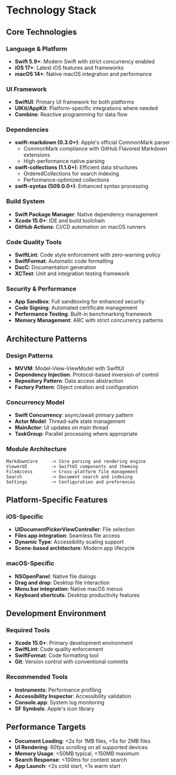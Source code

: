 # Technology Stack

## Core Technologies

### Language & Platform
- **Swift 5.9+**: Modern Swift with strict concurrency enabled
- **iOS 17+**: Latest iOS features and frameworks
- **macOS 14+**: Native macOS integration and performance

### UI Framework
- **SwiftUI**: Primary UI framework for both platforms
- **UIKit/AppKit**: Platform-specific integrations where needed
- **Combine**: Reactive programming for data flow

### Dependencies
- **swift-markdown (0.3.0+)**: Apple's official CommonMark parser
  - CommonMark compliance with GitHub Flavored Markdown extensions
  - High-performance native parsing
- **swift-collections (1.1.0+)**: Efficient data structures
  - OrderedCollections for search indexing
  - Performance-optimized collections
- **swift-syntax (509.0.0+)**: Enhanced syntax processing

### Build System
- **Swift Package Manager**: Native dependency management
- **Xcode 15.0+**: IDE and build toolchain
- **GitHub Actions**: CI/CD automation on macOS runners

### Code Quality Tools
- **SwiftLint**: Code style enforcement with zero-warning policy
- **SwiftFormat**: Automatic code formatting
- **DocC**: Documentation generation
- **XCTest**: Unit and integration testing framework

### Security & Performance
- **App Sandbox**: Full sandboxing for enhanced security
- **Code Signing**: Automated certificate management
- **Performance Testing**: Built-in benchmarking framework
- **Memory Management**: ARC with strict concurrency patterns

## Architecture Patterns

### Design Patterns
- **MVVM**: Model-View-ViewModel with SwiftUI
- **Dependency Injection**: Protocol-based inversion of control
- **Repository Pattern**: Data access abstraction
- **Factory Pattern**: Object creation and configuration

### Concurrency Model
- **Swift Concurrency**: async/await primary pattern
- **Actor Model**: Thread-safe state management
- **MainActor**: UI updates on main thread
- **TaskGroup**: Parallel processing where appropriate

### Module Architecture
```
MarkdownCore     -> Core parsing and rendering engine
ViewerUI         -> SwiftUI components and theming
FileAccess       -> Cross-platform file management
Search           -> Document search and indexing
Settings         -> Configuration and preferences
```

## Platform-Specific Features

### iOS-Specific
- **UIDocumentPickerViewController**: File selection
- **Files app integration**: Seamless file access
- **Dynamic Type**: Accessibility scaling support
- **Scene-based architecture**: Modern app lifecycle

### macOS-Specific
- **NSOpenPanel**: Native file dialogs
- **Drag and drop**: Desktop file interaction
- **Menu bar integration**: Native macOS menus
- **Keyboard shortcuts**: Desktop productivity features

## Development Environment

### Required Tools
- **Xcode 15.0+**: Primary development environment
- **SwiftLint**: Code quality enforcement
- **SwiftFormat**: Code formatting tool
- **Git**: Version control with conventional commits

### Recommended Tools
- **Instruments**: Performance profiling
- **Accessibility Inspector**: Accessibility validation
- **Console.app**: System log monitoring
- **SF Symbols**: Apple's icon library

## Performance Targets
- **Document Loading**: <2s for 1MB files, <5s for 2MB files
- **UI Rendering**: 60fps scrolling on all supported devices
- **Memory Usage**: <50MB typical, <150MB maximum
- **Search Response**: <100ms for content search
- **App Launch**: <2s cold start, <1s warm start
